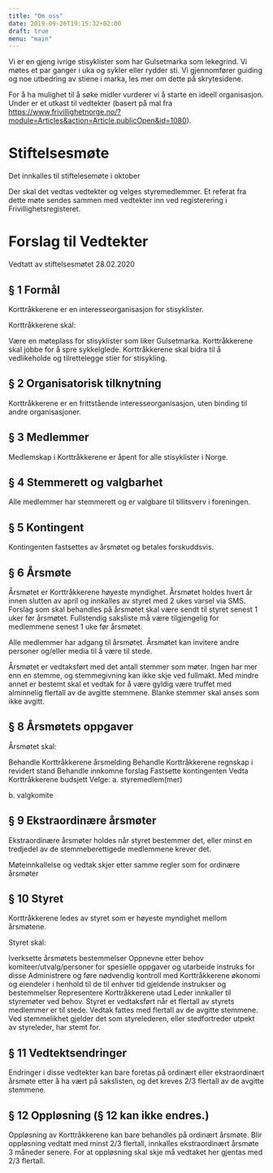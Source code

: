 ```yaml
---
title: "Om oss"
date: 2019-09-26T19:15:32+02:00
draft: true
menu: "main"
--- 
```


Vi er en gjeng ivrige stisyklister som har Gulsetmarka som lekegrind. Vi møtes et par ganger i uka og sykler eller rydder sti. Vi gjennomfører guiding og noe utbedring av stiene i marka, les mer om dette på skrytesidene.

For å ha mulighet til å søke midler vurderer vi å starte en ideell organisasjon. Under er et utkast til vedtekter (basert på mal fra https://www.frivillighetnorge.no/?module=Articles&action=Article.publicOpen&id=1080).

# Stiftelsesmøte
Det innkalles til stiftelesemøte i oktober

Der skal det vedtas vedtekter og velges styremedlemmer. Et referat fra dette møte sendes sammen med vedtekter inn ved registerering i Frivillighetsregisteret.



# Forslag til Vedtekter
Vedtatt av stiftelsesmøtet 28.02.2020

## § 1 Formål
Korttråkkerene er en interesseorganisasjon for stisyklister.

Korttråkkerene skal:

Være en møteplass for stisyklister som liker Gulsetmarka. Korttråkkerene skal jobbe for å spre sykkelglede. Korttråkkerene skal bidra til å vedlikeholde og tilrettelegge stier for stisykling. 

## § 2 Organisatorisk tilknytning
Korttråkkerene er en frittstående interesseorganisasjon, uten binding til andre organisasjoner.

## § 3 Medlemmer
Medlemskap i Korttråkkerene er åpent for alle stisyklister i Norge.

## § 4 Stemmerett og valgbarhet
Alle medlemmer har stemmerett og er valgbare til tillitsverv i foreningen.

## § 5 Kontingent
Kontingenten fastsettes av årsmøtet og betales forskuddsvis.

## § 6 Årsmøte
Årsmøtet er Korttråkkerene høyeste myndighet. Årsmøtet holdes hvert år innen slutten av april og innkalles av styret med 2 ukes varsel via SMS. Forslag som skal behandles på årsmøtet skal være sendt til styret senest 1 uker før årsmøtet. Fullstendig saksliste må være tilgjengelig for medlemmene senest 1 uke før årsmøtet.

Alle medlemmer har adgang til årsmøtet. Årsmøtet kan invitere andre personer og/eller media til å være til stede.

Årsmøtet er vedtaksført med det antall stemmer som møter. Ingen har mer enn en stemme, og stemmegivning kan ikke skje ved fullmakt. Med mindre annet er bestemt skal et vedtak for å være gyldig være truffet med alminnelig flertall av de avgitte stemmene. Blanke stemmer skal anses som ikke avgitt.

## § 8 Årsmøtets oppgaver 
Årsmøtet skal:

Behandle Korttråkkerene årsmelding
Behandle Korttråkkerene regnskap i revidert stand
Behandle innkomne forslag
Fastsette kontingenten
Vedta Korttråkkerene budsjett
Velge:
a. styremedlem(mer)

b. valgkomite

## § 9 Ekstraordinære årsmøter
Ekstraordinære årsmøter holdes når styret bestemmer det, eller minst en tredjedel av de stemmeberettigede medlemmene krever det.

Møteinnkallelse og vedtak skjer etter samme regler som for ordinære årsmøter

## § 10 Styret
Korttråkkerene ledes av styret som er høyeste myndighet mellom årsmøtene.

Styret skal:

Iverksette årsmøtets bestemmelser
Oppnevne etter behov komiteer/utvalg/personer for spesielle oppgaver og utarbeide instruks for disse
Administrere og føre nødvendig kontroll med Korttråkkerene økonomi og eiendeler i henhold til de til enhver tid gjeldende instrukser og bestemmelser
Representere Korttråkkerene utad
Leder innkaller til styremøter ved behov. Styret er vedtaksført når et flertall av styrets medlemmer er til stede. Vedtak fattes med flertall av de avgitte stemmene. Ved stemmelikhet gjelder det som styrelederen, eller stedfortreder utpekt av styreleder, har stemt for.

## § 11 Vedtektsendringer
Endringer i disse vedtekter kan bare foretas på ordinært eller ekstraordinært årsmøte etter å ha vært på sakslisten, og det kreves 2/3 flertall av de avgitte stemmene.

## § 12 Oppløsning (§ 12 kan ikke endres.)
Oppløsning av Korttråkkerene kan bare behandles på ordinært årsmøte. Blir oppløsning vedtatt med minst 2/3 flertall, innkalles ekstraordinært årsmøte 3 måneder senere. For at oppløsning skal skje må vedtaket her gjentas med 2/3 flertall.



